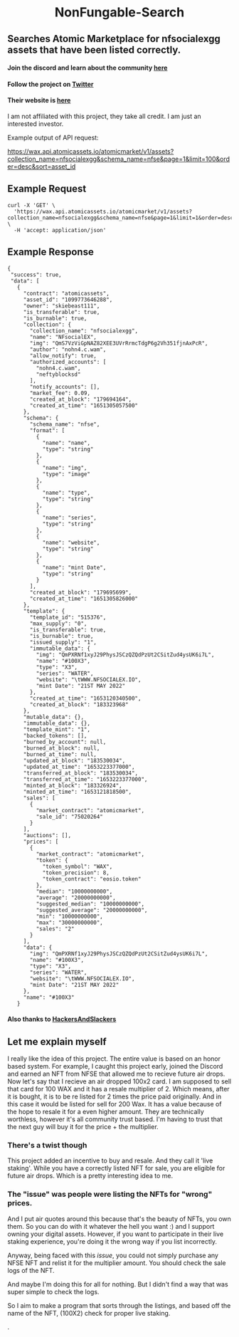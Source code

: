 # <p align="center">NonFungable-Search</p>
## Searches Atomic Marketplace for nfsocialexgg assets that have been listed correctly. 

#### Join the discord and learn about the community [here](https://discord.gg/cfgcFCTt)

#### Follow the project on [Twitter](https://twitter.com/NFSE_Experiment?s=20&t=NBit4Gx_a9jDA_V8s3O3rQ)

#### Their website is [here](nfsocialex.com)

I am not affiliated with this project, they take all credit. I am just an interested investor. 

Example output of API request:

https://wax.api.atomicassets.io/atomicmarket/v1/assets?collection_name=nfsocialexgg&schema_name=nfse&page=1&limit=100&order=desc&sort=asset_id

## Example Request
```
curl -X 'GET' \
  'https://wax.api.atomicassets.io/atomicmarket/v1/assets?collection_name=nfsocialexgg&schema_name=nfse&page=1&limit=1&order=desc&sort=asset_id' \
  -H 'accept: application/json'
 ```
 
 
 ## Example Response
 ```
{
  "success": true,
  "data": [
    {
      "contract": "atomicassets",
      "asset_id": "1099773646288",
      "owner": "skiebeast111",
      "is_transferable": true,
      "is_burnable": true,
      "collection": {
        "collection_name": "nfsocialexgg",
        "name": "NFsocialEX",
        "img": "QmS7VzViGpNAZ82XEE3UVrRrmcTdgP6g2Vh351fjnAxPcR",
        "author": "nohn4.c.wam",
        "allow_notify": true,
        "authorized_accounts": [
          "nohn4.c.wam",
          "neftyblocksd"
        ],
        "notify_accounts": [],
        "market_fee": 0.09,
        "created_at_block": "179694164",
        "created_at_time": "1651305057500"
      },
      "schema": {
        "schema_name": "nfse",
        "format": [
          {
            "name": "name",
            "type": "string"
          },
          {
            "name": "img",
            "type": "image"
          },
          {
            "name": "type",
            "type": "string"
          },
          {
            "name": "series",
            "type": "string"
          },
          {
            "name": "website",
            "type": "string"
          },
          {
            "name": "mint Date",
            "type": "string"
          }
        ],
        "created_at_block": "179695699",
        "created_at_time": "1651305826000"
      },
      "template": {
        "template_id": "515376",
        "max_supply": "0",
        "is_transferable": true,
        "is_burnable": true,
        "issued_supply": "1",
        "immutable_data": {
          "img": "QmPXRNf1xyJ29PhysJSCzQZQdPzUt2CSitZud4ysUK6i7L",
          "name": "#100X3",
          "type": "X3",
          "series": "WATER",
          "website": "\tWWW.NFSOCIALEX.IO",
          "mint Date": "21ST MAY 2022"
        },
        "created_at_time": "1653120340500",
        "created_at_block": "183323968"
      },
      "mutable_data": {},
      "immutable_data": {},
      "template_mint": "1",
      "backed_tokens": [],
      "burned_by_account": null,
      "burned_at_block": null,
      "burned_at_time": null,
      "updated_at_block": "183530034",
      "updated_at_time": "1653223377000",
      "transferred_at_block": "183530034",
      "transferred_at_time": "1653223377000",
      "minted_at_block": "183326924",
      "minted_at_time": "1653121818500",
      "sales": [
        {
          "market_contract": "atomicmarket",
          "sale_id": "75020264"
        }
      ],
      "auctions": [],
      "prices": [
        {
          "market_contract": "atomicmarket",
          "token": {
            "token_symbol": "WAX",
            "token_precision": 8,
            "token_contract": "eosio.token"
          },
          "median": "10000000000",
          "average": "20000000000",
          "suggested_median": "10000000000",
          "suggested_average": "20000000000",
          "min": "10000000000",
          "max": "30000000000",
          "sales": "2"
        }
      ],
      "data": {
        "img": "QmPXRNf1xyJ29PhysJSCzQZQdPzUt2CSitZud4ysUK6i7L",
        "name": "#100X3",
        "type": "X3",
        "series": "WATER",
        "website": "\tWWW.NFSOCIALEX.IO",
        "mint Date": "21ST MAY 2022"
      },
      "name": "#100X3"
    }
```
    
#### Also thanks to [HackersAndSlackers](https://hackersandslackers.com/extract-data-from-complex-json-python/) 


## Let me explain myself

I really like the idea of this project. The entire value is based on an honor based system. 
For example, I caught this project early, joined the Discord and earned an NFT from NFSE that allowed me to recieve future air drops. Now let's say that I recieve an air dropped 100x2 card. I am supposed to sell that card for 100 WAX and it has a resale multiplier of 2. Which means, after it is bought, it is to be re listed for 2 times the price paid originally. And in this case it would be listed for sell for 200 Wax. 
It has a value because of the hope to resale it for a even higher amount. 
They are technically worthless, however it's all community trust based. 
I'm having to trust that the next guy will buy it for the price + the multiplier. 

### There's a twist though 

This project added an incentive to buy and resale. And they call it 'live staking'. While you have a correctly listed NFT for sale, you are eligible for future air drops. Which is a pretty interesting idea to me. 

### The "issue" was people were listing the NFTs for "wrong" prices. 
And I put air quotes around this because that's the beauty of NFTs, you own them. So you can do with it whatever the hell you want :) and I support owning your digital assets. 
However, if you want to participate in their live staking experience, you're doing it the wrong way if you list incorrectly.  

Anyway, being faced with this *issue*, you could not simply purchase any NFSE NFT and relist it for the multiplier amount. You should check the sale logs of the NFT. 

And maybe I'm doing this for all for nothing. But I didn't find a way that was super simple to check the logs. 

So I aim to make a program that sorts through the listings, and based off the name of the NFT, (100X2) check for proper live staking. 

 .